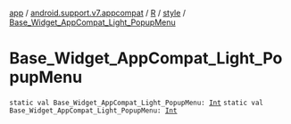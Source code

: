 [app](../../../index.md) / [android.support.v7.appcompat](../../index.md) / [R](../index.md) / [style](index.md) / [Base_Widget_AppCompat_Light_PopupMenu](.)

# Base_Widget_AppCompat_Light_PopupMenu

`static val Base_Widget_AppCompat_Light_PopupMenu: `[`Int`](https://kotlinlang.org/api/latest/jvm/stdlib/kotlin/-int/index.html)
`static val Base_Widget_AppCompat_Light_PopupMenu: `[`Int`](https://kotlinlang.org/api/latest/jvm/stdlib/kotlin/-int/index.html)